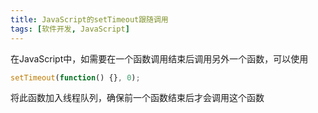 ```yaml
---
title: JavaScript的setTimeout跟随调用
tags: [软件开发, JavaScript]
---
```


在JavaScript中，如需要在一个函数调用结束后调用另外一个函数，可以使用

```javascript
setTimeout(function() {}, 0);
```

将此函数加入线程队列，确保前一个函数结束后才会调用这个函数

